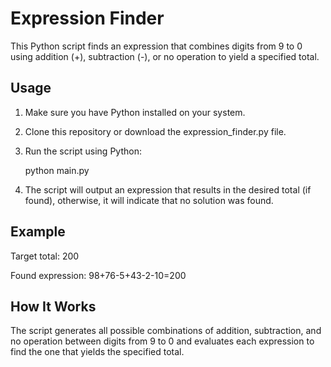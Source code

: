 # Expression Finder

This Python script finds an expression that combines digits from 9 to 0 using addition (+), subtraction (-), or no operation to yield a specified total.

## Usage

1. Make sure you have Python installed on your system.
2. Clone this repository or download the expression_finder.py file.
3. Run the script using Python:

   
    python main.py
    
4. The script will output an expression that results in the desired total (if found), otherwise, it will indicate that no solution was found.

## Example

Target total: 200

Found expression: 98+76-5+43-2-10=200

## How It Works

The script generates all possible combinations of addition, subtraction, and no operation between digits from 9 to 0 and evaluates each expression to find the one that yields the specified total.
